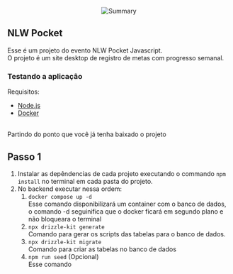 

<p align="center">
    <img src="https://github.com/user-attachments/assets/434deb03-d0b8-419d-814a-05410ed90825" alt="Summary">
</p>

## NLW Pocket

Esse é um projeto do evento NLW Pocket Javascript. </br>
O projeto é um site desktop de registro de metas com progresso semanal.

### Testando a aplicação

Requisitos:</br>
<ul>
  <li><a href="https://www.docker.com/products/docker-desktop/">Node.js</a></li>
  <li><a href="https://www.docker.com/products/docker-desktop/">Docker</a></li>
</ul>

</br>
Partindo do ponto que você já tenha baixado o projeto

## Passo 1

1. Instalar as depêndencias de cada projeto executando o commando ``` npm install ``` no terminal em cada pasta do projeto.
2. No backend executar nessa ordem:
   1. ```docker compose up -d``` </br>
      Esse comando disponibilizará um container com o banco de dados, o comando -d seguinifica que o docker ficará em segundo plano e não bloqueara o terminal
   2. ```npx drizzle-kit generate``` </br> Comando para gerar os scripts das tabelas para o banco de dados.
   3. ```npx drizzle-kit migrate``` </br> Comando para criar as tabelas no banco de dados
   4. ```npm run seed``` (Opcional) </br>
   Esse comando 
